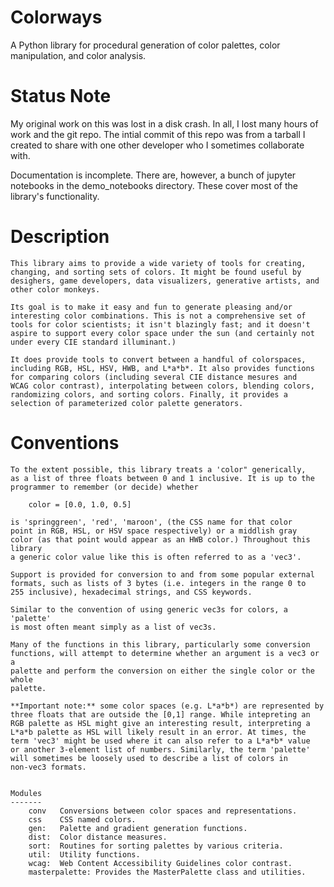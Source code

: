 Colorways
=========

A Python library for procedural generation of color palettes, color manipulation, and color analysis.


Status Note
===========

My original work on this was lost in a disk crash. In all, I lost many hours of work and the git repo. The intial commit of this repo was from a tarball I created to share with one other developer who I sometimes collaborate with. 

Documentation is incomplete. There are, however, a bunch of jupyter notebooks in the demo_notebooks directory. These cover most of the library's functionality.


Description
===========

    This library aims to provide a wide variety of tools for creating,
    changing, and sorting sets of colors. It might be found useful by
    desighers, game developers, data visualizers, generative artists, and
    other color monkeys. 

    Its goal is to make it easy and fun to generate pleasing and/or
    interesting color combinations. This is not a comprehensive set of
    tools for color scientists; it isn't blazingly fast; and it doesn't
    aspire to support every color space under the sun (and certainly not
    under every CIE standard illuminant.)

    It does provide tools to convert between a handful of colorspaces,
    including RGB, HSL, HSV, HWB, and L*a*b*. It also provides functions
    for comparing colors (including several CIE distance mesures and
    WCAG color contrast), interpolating between colors, blending colors,
    randomizing colors, and sorting colors. Finally, it provides a
    selection of parameterized color palette generators.

Conventions
===========

    To the extent possible, this library treats a 'color" generically,
    as a list of three floats between 0 and 1 inclusive. It is up to the
    programmer to remember (or decide) whether 

        color = [0.0, 1.0, 0.5] 
    
    is 'springgreen', 'red', 'maroon', (the CSS name for that color
    point in RGB, HSL, or HSV space respectively) or a middlish gray
    color (as that point would appear as an HWB color.) Throughout this library
    a generic color value like this is often referred to as a 'vec3'. 

    Support is provided for conversion to and from some popular external
    formats, such as lists of 3 bytes (i.e. integers in the range 0 to
    255 inclusive), hexadecimal strings, and CSS keywords.

    Similar to the convention of using generic vec3s for colors, a 'palette' 
    is most often meant simply as a list of vec3s.

    Many of the functions in this library, particularly some conversion 
    functions, will attempt to determine whether an argument is a vec3 or a 
    palette and perform the conversion on either the single color or the whole
    palette.

    **Important note:** some color spaces (e.g. L*a*b*) are represented by
    three floats that are outside the [0,1] range. While intepreting an
    RGB palette as HSL might give an interesting result, interpreting a
    L*a*b palette as HSL will likely result in an error. At times, the 
    term 'vec3' might be used where it can also refer to a L*a*b* value
    or another 3-element list of numbers. Similarly, the term 'palette'
    will sometimes be loosely used to describe a list of colors in
    non-vec3 formats.


    Modules
    -------
        conv   Conversions between color spaces and representations.
        css    CSS named colors.
        gen:   Palette and gradient generation functions.
        dist:  Color distance measures. 
        sort:  Routines for sorting palettes by various criteria. 
        util:  Utility functions.
        wcag:  Web Content Accessibility Guidelines color contrast.
        masterpalette: Provides the MasterPalette class and utilities.


